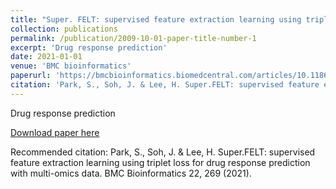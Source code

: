 ```yaml
---
title: "Super. FELT: supervised feature extraction learning using triplet loss for drug response prediction with multi-omics data"
collection: publications
permalink: /publication/2009-10-01-paper-title-number-1
excerpt: 'Drug response prediction'
date: 2021-01-01
venue: 'BMC bioinformatics'
paperurl: 'https://bmcbioinformatics.biomedcentral.com/articles/10.1186/s12859-021-04146-z'
citation: 'Park, S., Soh, J. & Lee, H. Super.FELT: supervised feature extraction learning using triplet loss for drug response prediction with multi-omics data. BMC Bioinformatics 22, 269 (2021).'
---
```

Drug response prediction

[Download paper here](https://bmcbioinformatics.biomedcentral.com/counter/pdf/10.1186/s12859-021-04146-z.pdf?pdf=button%20sticky)

Recommended citation: Park, S., Soh, J. & Lee, H. Super.FELT: supervised feature extraction learning using triplet loss for drug response prediction with multi-omics data. BMC Bioinformatics 22, 269 (2021).
